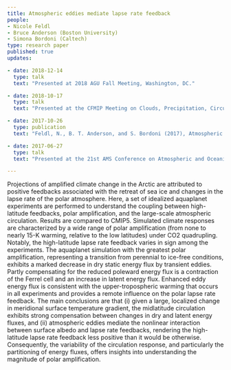 ```yaml
---
title: Atmospheric eddies mediate lapse rate feedback 
people:
- Nicole Feldl
- Bruce Anderson (Boston University) 
- Simona Bordoni (Caltech)
type: research paper
published: true
updates:

- date: 2018-12-14
  type: talk 
  text: "Presented at 2018 AGU Fall Meeting, Washington, DC."

- date: 2018-10-17
  type: talk 
  text: "Presented at the CFMIP Meeting on Clouds, Precipitation, Circulation, and Climate Sensitivity, Boulder, CO."

- date: 2017-10-26
  type: publication
  text: "Feldl, N., B. T. Anderson, and S. Bordoni (2017), Atmospheric eddies mediate lapse rate feedback and Arctic amplification, <i>Journal of Climate</i>, 30, 9213–9224, [doi:10.1175/JCLI-D-16-0706.1](https://doi.org/10.1175/JCLI-D-16-0706.1)." 

- date: 2017-06-27
  type: talk 
  text: "Presented at the 21st AMS Conference on Atmospheric and Oceanic Fluid Dynamics, Portland, OR."

---
```


Projections of amplified climate change in the Arctic are attributed to positive feedbacks associated with the retreat of sea ice and changes in the lapse rate of the polar atmosphere. Here, a set of idealized aquaplanet experiments are performed to understand the coupling between high-latitude feedbacks, polar amplification, and the large-scale atmospheric circulation. Results are compared to CMIP5. Simulated climate responses are characterized by a wide range of polar amplification (from none to nearly 15-K warming, relative to the low latitudes) under CO2 quadrupling. Notably, the high-latitude lapse rate feedback varies in sign among the experiments. The aquaplanet simulation with the greatest polar amplification, representing a transition from perennial to ice-free conditions, exhibits a marked decrease in dry static energy flux by transient eddies. Partly compensating for the reduced poleward energy flux is a contraction of the Ferrel cell and an increase in latent energy flux. Enhanced eddy energy flux is consistent with the upper-tropospheric warming that occurs in all experiments and provides a remote influence on the polar lapse rate feedback. The main conclusions are that (i) given a large, localized change in meridional surface temperature gradient, the midlatitude circulation exhibits strong compensation between changes in dry and latent energy fluxes, and (ii) atmospheric eddies mediate the nonlinear interaction between surface albedo and lapse rate feedbacks, rendering the high-latitude lapse rate feedback less positive than it would be otherwise. Consequently, the variability of the circulation response, and particularly the partitioning of energy fluxes, offers insights into understanding the magnitude of polar amplification.

